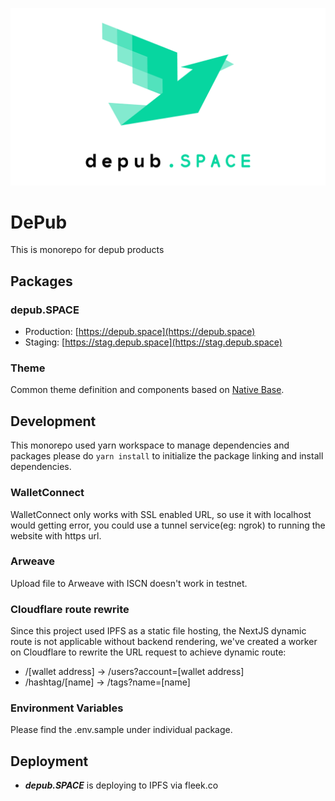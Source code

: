 ![depub.SPACE](/packages/depub.space/public/app-logo.png)

# DePub

This is monorepo for depub products

## Packages

### depub.SPACE

- Production: [https://depub.space](https://depub.space)
- Staging: [https://stag.depub.space](https://stag.depub.space)

### Theme

Common theme definition and components based on [Native Base](https://nativebase.io/).

## Development

This monorepo used yarn workspace to manage dependencies and packages please do `yarn install` to initialize the package linking and install dependencies.

### WalletConnect

WalletConnect only works with SSL enabled URL, so use it with localhost would getting error, you could use a tunnel service(eg: ngrok) to running the website with https url.

### Arweave

Upload file to Arweave with ISCN doesn't work in testnet.

### Cloudflare route rewrite

Since this project used IPFS as a static file hosting, the NextJS dynamic route is not applicable without backend rendering, we've created a worker on Cloudflare to rewrite the URL request to achieve dynamic route:

- /[wallet address] -> /users?account=[wallet address]
- /hashtag/[name] -> /tags?name=[name]

### Environment Variables

Please find the .env.sample under individual package.

## Deployment

- **_depub.SPACE_** is deploying to IPFS via fleek.co
